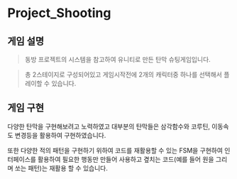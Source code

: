 # Project_Shooting

## 게임 설명
>동방 프로젝트의 시스템을 참고하여 유니티로 만든 탄막 슈팅게임입니다.

>총 2스테이지로 구성되어있고 게임시작전에 2개의 캐릭터중 하나를 선택해서 플레이할 수 있습니다.

## 게임 구현
다양한 탄막을 구현해보려고 노력하였고 대부분의 탄막들은 삼각함수와 코루틴, 이동속도 변경등을 활용하여 구현하였습니다.

또한 다양한 적의 패턴을 구현하기 위하여 코드를 재활용할 수 있는 FSM을 구현하여 인터페이스를 활용하여 필요한 행동만 만들어 사용하고 곂치는 코드(예를 들어 원을 그리며 쏘는 패턴)는 재활용 할 수 있습니다.
